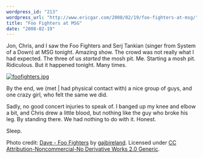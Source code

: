 ```yaml
---
wordpress_id: "213"
wordpress_url: "http://www.ericgar.com/2008/02/19/foo-fighters-at-msg/"
title: "Foo Fighters at MSG"
date: "2008-02-19"
---
```

Jon, Chris, and I saw the Foo Fighters and Serj Tankian (singer from System of a Down) at MSG tonight. Amazing show. The crowd was not really what I had expected. The three of us *started* the mosh pit. Me. Starting a mosh pit. Ridiculous. But it happened tonight. Many times. 

<a href='http://www.ericgar.com/uploads/2008/02/foofighters.jpg' title='foofighters.jpg'><img src='http://www.ericgar.com/uploads/2008/02/foofighters.jpg' alt='foofighters.jpg' /></a>

By the end, we (met | had physical contact with) a nice group of guys, and one crazy girl, who felt the same we did.

Sadly, no good concert injuries to speak of. I banged up my knee and elbow a bit, and Chris drew a little blood, but nothing like the guy who broke his leg. By standing there. We had nothing to do with it. Honest.

Sleep.

<span>Photo credit: <a href="http://flickr.com/photos/gajbireland/1224046069/">Dave - Foo Fighters</a> by <a href="http://flickr.com/photos/gajbireland/">gajbireland</a>. Licensed under <a href="http://creativecommons.org/licenses/by-nc-nd/2.0/deed.en"> CC Attribution-Noncommercial-No Derivative Works 2.0 Generic</a>.</span>
